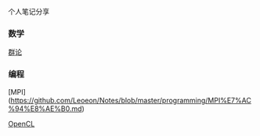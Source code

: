 个人笔记分享

### 数学

[群论](https://github.com/Leoeon/Notes/blob/master/math/%E7%BE%A4%E8%AE%BA%E7%AC%94%E8%AE%B0.pdf)

### 编程

[MPI]
(https://github.com/Leoeon/Notes/blob/master/programming/MPI%E7%AC%94%E8%AE%B0.md)

[OpenCL](https://github.com/Leoeon/Notes/blob/master/programming/OpenCL%E7%AC%94%E8%AE%B0.md)